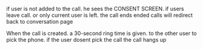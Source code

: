 if user is not added to the call. he sees the CONSENT SCREEN.
if users leave call. or only current user is left. the call ends
ended calls will redirect back to conversation page


When the call is created. a 30-second ring time is given.
to the other user to pick the phone. if the user dosent pick the call
the call hangs up